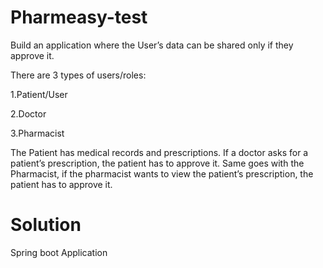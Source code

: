 # Pharmeasy-test

Build an application where the User’s data can be shared only if they approve it.

There are 3 types of users/roles:



1.Patient/User

2.Doctor

3.Pharmacist

The Patient has medical records and prescriptions. If a doctor asks for a patient’s prescription, the patient has to approve it. Same goes with the Pharmacist, if the pharmacist wants to view the patient’s prescription, the patient has to approve it.


# Solution
Spring boot Application
